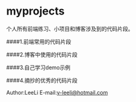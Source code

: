 myprojects
==========

个人所有前端练习、小项目和博客涉及到的代码片段。

####1.前端常用的代码片段

####2.博客中使用的代码片段

####3.自己学习demo示例

####4.摘抄的优秀的代码片段

Author:LeeLi
E-mail:v-leeli@hotmail.com
